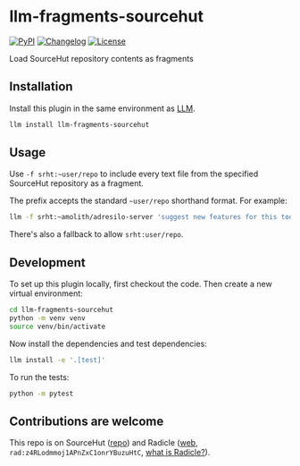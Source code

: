 # llm-fragments-sourcehut

[![PyPI](https://img.shields.io/pypi/v/llm-fragments-sourcehut.svg)](https://pypi.org/project/llm-fragments-sourcehut/)
[![Changelog](https://img.shields.io/badge/changelog-refs-brightgreen)](https://git.sr.ht/~amolith/llm-fragments-sourcehut/refs)
[![License](https://img.shields.io/badge/license-Apache%202.0-blue.svg)](https://git.sr.ht/~amolith/llm-fragments-sourcehut/tree/main/item/LICENSE)

Load SourceHut repository contents as fragments

## Installation

Install this plugin in the same environment as [LLM](https://llm.datasette.io/).

```bash
llm install llm-fragments-sourcehut
```

## Usage

Use `-f srht:~user/repo` to include every text file from the specified SourceHut repository as a fragment.

The prefix accepts the standard `~user/repo` shorthand format. For example:

```bash
llm -f srht:~amolith/adresilo-server 'suggest new features for this tool'
```

There's also a fallback to allow `srht:user/repo`.

## Development

To set up this plugin locally, first checkout the code. Then create a new virtual environment:

```bash
cd llm-fragments-sourcehut
python -m venv venv
source venv/bin/activate
```

Now install the dependencies and test dependencies:

```bash
llm install -e '.[test]'
```

To run the tests:

```bash
python -m pytest
```

## Contributions are welcome

This repo is on SourceHut ([repo][srhtrepo]) and Radicle ([web][radrepo],
`rad:z4RLodmmoj1APnZxC1onrYBuzuHtC`, [what is Radicle?][rad]).

[srhtrepo]: https://git.sr.ht/~amolith/llm-fragments-sourcehut
[radrepo]: https://radicle.secluded.site/nodes/seed.secluded.site/rad:z4RLodmmoj1APnZxC1onrYBuzuHtC
[rad]: https://radicle.xyz
